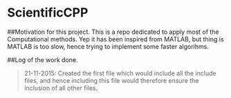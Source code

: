 # ScientificCPP
##Motivation for this project.
This is a repo dedicated to apply most of the Computational methods. Yep it has been inspired from MATLAB, but thing is MATLAB is too slow, hence trying to implement some faster algorihms.

##Log of the work done.
>21-11-2015: Created the first file which would include all the include files, and hence including this file would therefore ensure the inclusion of all other files.
